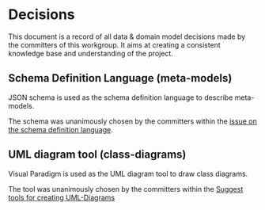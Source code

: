 # Decisions

This document is a record of all data & domain model decisions made by the committers of this workgroup.
It aims at creating a consistent knowledge base and understanding of the project.

## Schema Definition Language (meta-models)

JSON schema is used as the schema definition language to describe meta-models.

The schema was unanimously chosen by the committers within the [issue on the schema definition language](https://github.com/openintegrationhub/Data-and-Domain-Models/issues/5).

## UML diagram tool (class-diagrams)

Visual Paradigm is used as the UML diagram tool to draw class diagrams.

The tool was unanimously chosen by the committers within the [Suggest tools for creating UML-Diagrams](https://github.com/openintegrationhub/Data-and-Domain-Models/issues/17)
